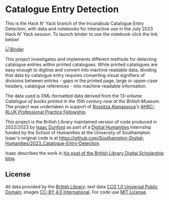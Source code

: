 # Catalogue Entry Detection

This is the Hack N' Yack branch of the Incunabula Catalogue Entry Detection, with data and notebooks for interactive use in the July 2023 Hack N' Yack session. To launch binder to use the notebook click the link below!

[![Binder](https://mybinder.org/badge_logo.svg)](https://mybinder.org/v2/gh/britishlibrary/Incunabula-Catalogue-Entry-Detection/hny)

This project investigates and implements different methods for detecting catalogue entries within printed catalogues. While printed catalogues are easy enough to digitise and convert into machine readable data, dividing that data by catalogue entry requires converting visual signifiers of divisions between entries - gaps in the printed page, large or upper-case headers, catalogue references - into machine-readable information.

The data used is XML-formatted data derived from the 13-volume *Catalogue of books printed in the 15th century now at the British Museum*. The project was undertaken in support of [Rossitza Atanassova](https://www.bl.uk/people/experts/rossitza-atanassova)'s [AHRC-RLUK Professional Practice Fellowship](https://blogs.bl.uk/digital-scholarship/2022/11/my-ahrc-rluk-professional-practice-fellowship-phase-one.html).

This project is the British Library maintained version of code produced in 2022/2023 by [Isaac Dunford](https://github.com/Mr-Esweg) as part of a [Digital Humanities](http://digitalhumanities.soton.ac.uk/) Internship funded by the School of Humanities at the University of Southampton. Isaac's original code is at https://github.com/Southampton-Digital-Humanities/2023_Catalogue-Entry-Detection.

Isaac describes the work in [his post of the British Library Digital Scholarship blog](https://blogs.bl.uk/digital-scholarship/2023/05/detecting-catalogue-entries-in-printed-catalogue-data.html).

## License

All data provided by the [British Library](https://creativecommons.org/licenses/by/4.0/): text data [CC0 1.0 Universal Public Domain](https://creativecommons.org/publicdomain/zero/1.0/); images [CC-BY 4.0 International](https://creativecommons.org/licenses/by/4.0/). For code use [MIT License](https://mit-license.org/).
